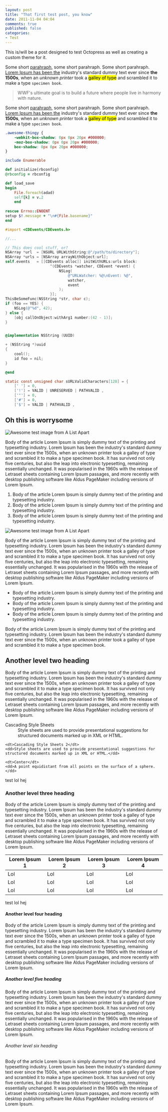 ```yaml
---
layout: post
title: "That first test post, you know"
date: 2011-11-04 04:04
comments: true
published: false
categories: 
- Test
---
```

This is/will be a post designed to test Octopress as well as creating a custom theme for it.


Some short [parahraph](#), some short parahraph. Some short parahraph. [Lorem Ipsum has been the]() industry's standard dummy text ever since **the 1500s**, when an _unknown printer_ took a <mark>galley of type</mark> and scrambled it to make a type `specimen book`.

> WWF's ultimate goal is to build a future where people live in harmony with nature.

Some short [parahraph](#), some short parahraph. Some short parahraph. [Lorem Ipsum has been the]() industry's standard dummy text ever since **the 1500s**, when an _unknown printer_ took a <mark>galley of type</mark> and scrambled it to make a type `specimen book`.

``` css CSS can be awesome? http://example.com/css Example CSS Link
.awesome-thingy {
    -webkit-box-shadow: 0px 0px 20px #000000;
    -moz-box-shadow: 0px 0px 20px #000000;
    box-shadow: 0px 0px 20px #000000;
}
```

``` ruby Ruby
include Enumerable

def initialize(rbconfig)
@rbconfig = rbconfig

def load_save
begin
	File.foreach(adad)
	self[k] = v.2
	end
	
rescue Errno::ENOENT
setup $!.message + "\n#{File.basename}"
end
```


``` objective-c Objective-C
#import <CDEvents/CDEvents.h>

//...

// This does cool stuff, or?
NSArray *url  = [NSURL URLWithString:@"/path/to/directory"];
NSArray *urls = [NSArray arrayWithObject:url];
self.events   = [[CDEvents alloc]] initWithURLs:urls block:
                    ^(CDEvents *watcher, CDEvent *event) {
                        NSLog(
                            @"URLWatcher: %@\nEvent: %@",
                            watcher,
                            event
                        );
                    }];
ThisBeSomeFunc(NSString *str, char c);
if (foo == YES) {
    NSLog(@"%d", 42);
} else {
    [obj callOnObject:withArg1 number:(42 - 1)];
}


@implementation NSString (UUID)

+ (NSString *)uuid
{
    cool();
    id foo = nil;
}

@end

static const unsigned char sURLValidCharacters[128] = {
    [' '] = 0,
    ['!'] = VALID | UNRESERVED | PATHVALID ,
    ['"'] = 0,
    ['#'] = 0,
    ['$'] = VALID | PATHVALID ,
```

## Oh this is worrysome ##
![Awesome test image from A List Apart](/images/size-text.jpg)
	
Body of the article Lorem Ipsum is simply dummy text of the printing and typesetting industry. Lorem Ipsum has been the industry's standard dummy text ever since the 1500s, when an unknown printer took a galley of type and scrambled it to make a type specimen book. It has survived not only five centuries, but also the leap into electronic typesetting, remaining essentially unchanged. It was popularised in the 1960s with the release of Letraset sheets containing Lorem Ipsum passages, and more recently with desktop publishing software like Aldus PageMaker including versions of Lorem Ipsum.

1. Body of the article Lorem Ipsum is simply dummy text of the printing and typesetting industry.
1. Body of the article Lorem Ipsum is simply dummy text of the printing and typesetting industry.
1. Body of the article Lorem Ipsum is simply dummy text of the printing and typesetting industry.

![Awesome test image from A List Apart](/images/size-text.jpg)
	
Body of the article Lorem Ipsum is simply dummy text of the printing and typesetting industry. Lorem Ipsum has been the industry's standard dummy text ever since the 1500s, when an unknown printer took a galley of type and scrambled it to make a type specimen book. It has survived not only five centuries, but also the leap into electronic typesetting, remaining essentially unchanged. It was popularised in the 1960s with the release of Letraset sheets containing Lorem Ipsum passages, and more recently with desktop publishing software like Aldus PageMaker including versions of Lorem Ipsum.

- Body of the article Lorem Ipsum is simply dummy text of the printing and typesetting industry.
- Body of the article Lorem Ipsum is simply dummy text of the printing and typesetting industry.
- Body of the article Lorem Ipsum is simply dummy text of the printing and typesetting industry.

Body of the article Lorem Ipsum is simply dummy text of the printing and typesetting industry. Lorem Ipsum has been the industry's standard dummy text ever since the 1500s, when an unknown printer took a galley of type and scrambled it to make a type specimen book.


## Another level two heading ##

Body of the article Lorem Ipsum is simply dummy text of the printing and typesetting industry. Lorem Ipsum has been the industry's standard dummy text ever since the 1500s, when an unknown printer took a galley of type and scrambled it to make a type specimen book. It has survived not only five centuries, but also the leap into electronic typesetting, remaining essentially unchanged. It was popularised in the 1960s with the release of Letraset sheets containing Lorem Ipsum passages, and more recently with desktop publishing software like Aldus PageMaker including versions of Lorem Ipsum.
	
<dl>
	<dt>Cascading Style Sheets</dt>
	<dd>Style sheets are used to provide presentational suggestions for structured documents marked up in XML or HTML.</dd>
	
	<dt>Cascading Style Sheets 2</dt>
	<dd>Style sheets are used to provide presentational suggestions for structured documents marked up in XML or HTML.</dd>
	
	<dt>Center</dt>
	<dd>A point equidistant from all points on the surface of a sphere.</dd>
</dl>

<p>test lol hej</p>

### Another level three heading ###

<p>Body of the article Lorem Ipsum is simply dummy text of the printing and typesetting industry. Lorem Ipsum has been the industry's standard dummy text ever since the 1500s, when an unknown printer took a galley of type and scrambled it to make a type specimen book. It has survived not only five centuries, but also the leap into electronic typesetting, remaining essentially unchanged. It was popularised in the 1960s with the release of Letraset sheets containing Lorem Ipsum passages, and more recently with desktop publishing software like Aldus PageMaker including versions of Lorem Ipsum.</p>

<table>
	<thead>
		<tr>
			<th>Lorem Ipsum 1</th>
			<th>Lorem Ipsum 2</th>
			<th>Lorem Ipsum 3</th>
			<th>Lorem Ipsum 4</th>
		</tr>
	</thead>
	<tbody>
		<tr>
			<td>Lol</td>
			<td>Lol</td>
			<td>Lol</td>
			<td>Lol</td>
		</tr>
		<tr>
			<td>Lol</td>
			<td>Lol</td>
			<td>Lol</td>
			<td>Lol</td>
		</tr>
		<tr>
			<td>Lol</td>
			<td>Lol</td>
			<td>Lol</td>
			<td>Lol</td>
		</tr>
	</tbody>
</table>

test lol hej
		
#### Another level four heading ####
Body of the article Lorem Ipsum is simply dummy text of the printing and typesetting industry. Lorem Ipsum has been the industry's standard dummy text ever since the 1500s, when an unknown printer took a galley of type and scrambled it to make a type specimen book. It has survived not only five centuries, but also the leap into electronic typesetting, remaining essentially unchanged. It was popularised in the 1960s with the release of Letraset sheets containing Lorem Ipsum passages, and more recently with desktop publishing software like Aldus PageMaker including versions of Lorem Ipsum.

##### Another level five heading #####
Body of the article Lorem Ipsum is simply dummy text of the printing and typesetting industry. Lorem Ipsum has been the industry's standard dummy text ever since the 1500s, when an unknown printer took a galley of type and scrambled it to make a type specimen book. It has survived not only five centuries, but also the leap into electronic typesetting, remaining essentially unchanged. It was popularised in the 1960s with the release of Letraset sheets containing Lorem Ipsum passages, and more recently with desktop publishing software like Aldus PageMaker including versions of Lorem Ipsum.
		
###### Another level six heading ######
Body of the article Lorem Ipsum is simply dummy text of the printing and typesetting industry. Lorem Ipsum has been the industry's standard dummy text ever since the 1500s, when an unknown printer took a galley of type and scrambled it to make a type specimen book. It has survived not only five centuries, but also the leap into electronic typesetting, remaining essentially unchanged. It was popularised in the 1960s with the release of Letraset sheets containing Lorem Ipsum passages, and more recently with desktop publishing software like Aldus PageMaker including versions of Lorem Ipsum.

